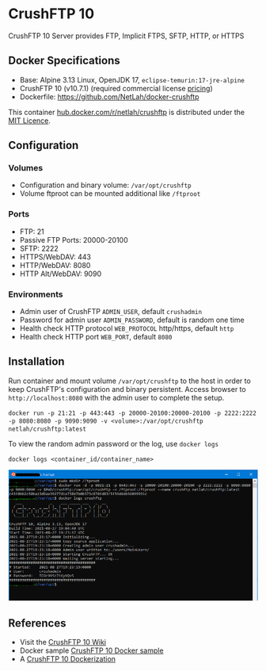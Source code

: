 # CrushFTP 10

CrushFTP 10 Server provides FTP, Implicit FTPS, SFTP, HTTP, or HTTPS

## Docker Specifications

- Base: Alpine 3.13 Linux, OpenJDK 17, `eclipse-temurin:17-jre-alpine`
- CrushFTP 10 (v10.7.1) (required commercial license [pricing](https://www.crushftp.com/pricing.html))
- Dockerfile: https://github.com/NetLah/docker-crushftp

This container [hub.docker.com/r/netlah/crushftp](https://hub.docker.com/r/netlah/crushftp) is distributed under the [MIT Licence](LICENSE).

## Configuration

### Volumes

- Configuration and binary volume: `/var/opt/crushftp`
- Volume ftproot can be mounted additional like `/ftproot`

### Ports

- FTP: 21
- Passive FTP Ports: 20000-20100
- SFTP: 2222
- HTTPS/WebDAV: 443
- HTTP/WebDAV: 8080
- HTTP Alt/WebDAV: 9090

### Environments

- Admin user of CrushFTP `ADMIN_USER`, default `crushadmin`
- Password for admin user `ADMIN_PASSWORD`, default is random one time
- Health check HTTP protocol `WEB_PROTOCOL` http/https, default `http`
- Health check HTTP port `WEB_PORT`, default `8080`

## Installation

Run container and mount volume `/var/opt/crushftp` to the host in order to keep CrushFTP's configuration and binary persistent. Access browser to `http://localhost:8080` with the admin user to complete the setup.

```
docker run -p 21:21 -p 443:443 -p 20000-20100:20000-20100 -p 2222:2222 -p 8080:8080 -p 9090:9090 -v <volume>:/var/opt/crushftp netlah/crushftp:latest
```

To view the random admin password or the log, use `docker logs`

```
docker logs <container_id/container_name>
```

![crushftp10-container-startup](https://raw.githubusercontent.com/NetLah/docker-crushftp/main/docs/crushftp10-container-startup.png)

## References

- Visit the [CrushFTP 10 Wiki](https://www.crushftp.com/crush10wiki/)
- Docker sample [CrushFTP 10 Docker sample](https://www.crushftp.com/crush10wiki/Wiki.jsp?page=Docker)
- A [CrushFTP 10 Dockerization](https://github.com/MarkusMcNugen/docker-CrushFTP)
